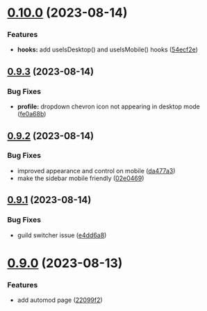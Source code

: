 # [0.10.0](https://github.com/onesoft-sudo/sudobot-dashboard/compare/v0.9.3...v0.10.0) (2023-08-14)


### Features

* **hooks:** add useIsDesktop() and useIsMobile() hooks ([54ecf2e](https://github.com/onesoft-sudo/sudobot-dashboard/commit/54ecf2e048103788beea8b40b34b07538ffb4a06))



## [0.9.3](https://github.com/onesoft-sudo/sudobot-dashboard/compare/v0.9.2...v0.9.3) (2023-08-14)


### Bug Fixes

* **profile:** dropdown chevron icon not appearing in desktop mode ([fe0a68b](https://github.com/onesoft-sudo/sudobot-dashboard/commit/fe0a68b7f0625854ce75989b64470af030c053c0))



## [0.9.2](https://github.com/onesoft-sudo/sudobot-dashboard/compare/v0.9.1...v0.9.2) (2023-08-14)


### Bug Fixes

* improved appearance and control on mobile ([da477a3](https://github.com/onesoft-sudo/sudobot-dashboard/commit/da477a3ad200b6b325554a304f082de27ec3c43b))
* make the sidebar mobile friendly ([02e0469](https://github.com/onesoft-sudo/sudobot-dashboard/commit/02e0469581b252adaedd887f79c06a92da204726))



## [0.9.1](https://github.com/onesoft-sudo/sudobot-dashboard/compare/v0.9.0...v0.9.1) (2023-08-14)


### Bug Fixes

* guild switcher issue ([e4dd6a8](https://github.com/onesoft-sudo/sudobot-dashboard/commit/e4dd6a843bc1803cab8d544de846cb921b0c14a5))



# [0.9.0](https://github.com/onesoft-sudo/sudobot-dashboard/compare/v0.8.0...v0.9.0) (2023-08-13)


### Features

* add automod page ([22099f2](https://github.com/onesoft-sudo/sudobot-dashboard/commit/22099f22092145ab6bd48779acbfa6f89d5c56fd))




